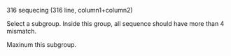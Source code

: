 316 sequecing (316 line, column1+column2)

Select a subgroup. Inside this group, all sequence should have more than 4 mismatch. 

Maxinum this subgroup.